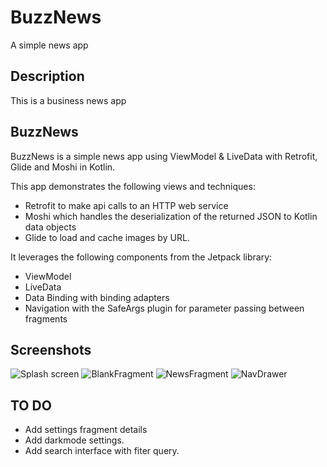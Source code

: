# BuzzNews
A simple news app 

## Description

This is a business news app 

## BuzzNews

BuzzNews is a simple news app using ViewModel & LiveData with Retrofit, Glide and Moshi in Kotlin.

This app demonstrates the following views and techniques:

   * Retrofit to make api calls to an HTTP web service
   * Moshi which handles the deserialization of the returned JSON to Kotlin data objects
   * Glide to load and cache images by URL.

It leverages the following components from the Jetpack library:

   * ViewModel
   * LiveData
   * Data Binding with binding adapters
   * Navigation with the SafeArgs plugin for parameter passing between fragments

## Screenshots
![Splash screen](https://user-images.githubusercontent.com/59525449/86918124-82775c80-c126-11ea-9c82-2f9b23b4c807.png)
![BlankFragment](https://user-images.githubusercontent.com/59525449/86919702-f0bd1e80-c128-11ea-890f-5db06db2ebd2.png)
![NewsFragment](https://user-images.githubusercontent.com/59525449/86919731-fadf1d00-c128-11ea-9116-8d54aa5ec472.png)
![NavDrawer](https://user-images.githubusercontent.com/59525449/86919740-ffa3d100-c128-11ea-8653-95a4dd50bda9.png)

## TO DO
* Add settings fragment details
* Add darkmode settings.
* Add search interface with fiter query.

